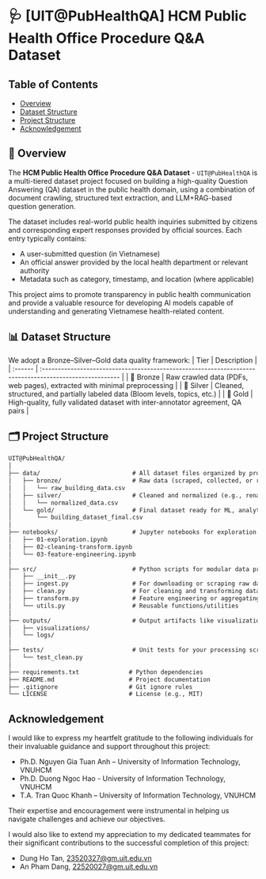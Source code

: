 # 🩺 [UIT@PubHealthQA] HCM Public Health Office Procedure Q&A Dataset

## Table of Contents
- [Overview](#-overview)
- [Dataset Structure](#-dataset-structure)
- [Project Structure](#%EF%B8%8F-project-structure)
- [Acknowledgement](#acknowledgement)

## 🧾 Overview
The **HCM Public Health Office Procedure Q&A Dataset** - `UIT@PubHealthQA` is a multi-tiered dataset project focused on building a high-quality Question Answering (QA) dataset in the public health domain, using a combination of document crawling, structured text extraction, and LLM+RAG-based question generation.

The dataset includes real-world public health inquiries submitted by citizens and corresponding expert responses provided by official sources. Each entry typically contains:
- A user-submitted question (in Vietnamese)
- An official answer provided by the local health department or relevant authority
- Metadata such as category, timestamp, and location (where applicable)

This project aims to promote transparency in public health communication and provide a valuable resource for developing AI models capable of understanding and generating Vietnamese health-related content.

## 📊 Dataset Structure
We adopt a Bronze–Silver–Gold data quality framework:
| Tier    | Description                                                                                             |
| :------ | :------------------------------------------------------------------------------------------------------ |
| 🥉 Bronze | Raw crawled data (PDFs, web pages), extracted with minimal preprocessing                                |
| 🥈 Silver | Cleaned, structured, and partially labeled data (Bloom levels, topics, etc.)                              |
| 🥇 Gold   | High-quality, fully validated dataset with inter-annotator agreement, QA pairs                           |


## 🗂️ Project Structure
```tex
UIT@PubHealthQA/
│
├── data/                          # All dataset files organized by processing stage
│   ├── bronze/                    # Raw data (scraped, collected, or received)
│   │   └── raw_building_data.csv
│   ├── silver/                    # Cleaned and normalized (e.g., renamed fields, fixed types)
│   │   └── normalized_data.csv
│   └── gold/                      # Final dataset ready for ML, analytics, or publishing
│       └── building_dataset_final.csv
│
├── notebooks/                     # Jupyter notebooks for exploration and processing
│   ├── 01-exploration.ipynb
│   ├── 02-cleaning-transform.ipynb
│   └── 03-feature-engineering.ipynb
│
├── src/                           # Python scripts for modular data processing
│   ├── __init__.py
│   ├── ingest.py                  # For downloading or scraping raw data
│   ├── clean.py                   # For cleaning and transforming data (bronze → silver)
│   ├── transform.py               # Feature engineering or aggregating (silver → gold)
│   └── utils.py                   # Reusable functions/utilities
│
├── outputs/                       # Output artifacts like visualizations or logs
│   ├── visualizations/
│   └── logs/
│
├── tests/                         # Unit tests for your processing scripts
│   └── test_clean.py
│
├── requirements.txt              # Python dependencies
├── README.md                     # Project documentation
├── .gitignore                    # Git ignore rules
└── LICENSE                       # License (e.g., MIT)
```

## Acknowledgement
I would like to express my heartfelt gratitude to the following individuals for their invaluable guidance and support throughout this project:
- Ph.D. Nguyen Gia Tuan Anh – University of Information Technology, VNUHCM
- Ph.D. Duong Ngoc Hao - University of Information Technology, VNUHCM
- T.A. Tran Quoc Khanh – University of Information Technology, VNUHCM

Their expertise and encouragement were instrumental in helping us navigate challenges and achieve our objectives.

I would also like to extend my appreciation to my dedicated teammates for their significant contributions to the successful completion of this project:
- Dung Ho Tan, 23520327@gm.uit.edu.vn
- An Pham Dang, 22520027@gm.uit.edu.vn
